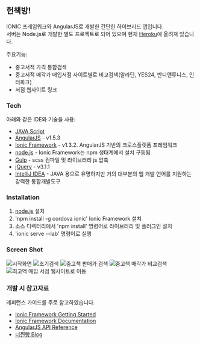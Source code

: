 ## 헌책방!

IONIC 프레임워크와 AngularJS로 개발한 간단한 하이브리드 앱입니다.  
서버는 Node.js로 개발한 별도 프로젝트로 되어 있으며 현재 [Heroku](https://usedbookserver.herokuapp.com)에 올려져 있습니다.

주요기능:

  - 중고서적 가격 통합검색
  - 중고서적 매각가 매입서점 사이트별로 비교검색(알라딘, YES24, 반디앤루니스, 인터파크)
  - 서점 웹사이트 링크

### Tech

아래와 같은 IDE와 기술을 사용:

* [JAVA Script](https://developer.mozilla.org/ko/docs/Web/JavaScript)
* [AngularJS] - v1.5.3
* [Ionic Framework] - v1.3.2. AngularJS 기반의 크로스플랫폼 프레임워크
* [node.js] - Ionic Framework는 npm 생태계에서 설치 구동됨
* [Gulp] - scss 컴파일 및 라이브러리 js 압축
* [jQuery] - v3.1.1
* [IntelliJ IDEA](https://www.jetbrains.com/idea/) - JAVA 용으로 유명하지만 거의 대부분의 웹 개발 언어를 지원하는 강력한 통합개발도구

### Installation

1. [node.js] 설치
2. 'npm install -g cordova ionic' Ionic Framework 설치
3. 소스 디렉터리에서 'npm install' 명령어로 라이브러리 및 플러그인 설치
4. 'ionic serve --lab' 명령어로 실행

### Screen Shot

![시작화면](http://res.cloudinary.com/dkbh91d9t/image/upload/v1482828460/IMG_2154_hzzqac.png "시작화면")
![초기검색](http://res.cloudinary.com/dkbh91d9t/image/upload/v1482828460/IMG_2150_ld2b3l.png "초기검색")
![중고책 판매가 검색](http://res.cloudinary.com/dkbh91d9t/image/upload/v1482828460/IMG_2151_bbizoy.png "중고책 판매가 검색")
![중고책 매각가 비교검색](http://res.cloudinary.com/dkbh91d9t/image/upload/v1482828460/IMG_2152_yorozl.png "중고책 매각가 비교검색")
![최고액 매입 서점 웹사이트로 이동](http://res.cloudinary.com/dkbh91d9t/image/upload/v1482828460/IMG_2153_q0dwui.png "최고액 매입 서점 웹사이트로 이동")

### 개발 시 참고자료

레퍼런스 가이드를 주로 참고하였습니다.

* [Ionic Framework Getting Started](http://ionicframework.com/getting-started/)
* [Ionic Framework Documentation](http://ionicframework.com/docs/)
* [AngularJS API Reference](https://docs.angularjs.org/api/ng/)
* [너찐빵 Blog](http://steambread.tistory.com/category/Programing/Ionic_v1)

[//]: # (These are reference links used in the body of this note and get stripped out when the markdown processor does its job. There is no need to format nicely because it shouldn't be seen. Thanks SO - http://stackoverflow.com/questions/4823468/store-comments-in-markdown-syntax)

   [node.js]: <http://nodejs.org>
   [jQuery]: <http://jquery.com>
   [AngularJS]: <http://angularjs.org>
   [Gulp]: <http://gulpjs.com>
   [Ionic Framework]: <http://ionicframework.com>
   [IntelliJ IDEA]: <https://www.jetbrains.com/idea/>
